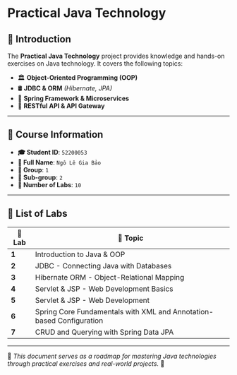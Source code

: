 # Practical Java Technology

## 📌 Introduction

The **Practical Java Technology** project provides knowledge and hands-on exercises on Java technology. It covers the following topics:

- 🏛 **Object-Oriented Programming (OOP)**
- 🛢 **JDBC & ORM** *(Hibernate, JPA)*
- 🌱 **Spring Framework & Microservices**
- 🔗 **RESTful API & API Gateway**

---

## 📃 Course Information

- **🎓 Student ID**: `52200053`
- **👤 Full Name**: `Ngô Lê Gia Bảo`
- **👥 Group**: `1`
- **📌 Sub-group**: `2`
- **📝 Number of Labs**: `10`

---

## 📝 List of Labs

| 🔢 Lab | 📖 Topic |
|--------|--------------------------------------|
| **1**  | Introduction to Java & OOP |
| **2**  | JDBC - Connecting Java with Databases |
| **3**  | Hibernate ORM - Object-Relational Mapping |
| **4**  | Servlet & JSP - Web Development Basics |
| **5**  | Servlet & JSP - Web Development |
| **6**  | Spring Core Fundamentals with XML and Annotation-based Configuration |
| **7**  | CRUD and Querying with Spring Data JPA |


---

📌 *This document serves as a roadmap for mastering Java technologies through practical exercises and real-world projects.* 🚀